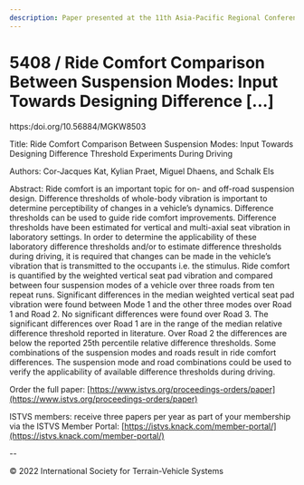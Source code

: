 ```yaml
---
description: Paper presented at the 11th Asia-Pacific Regional Conference of the ISTVS
---
```


# 5408 / Ride Comfort Comparison Between Suspension Modes: Input Towards Designing Difference \[...]

https:/doi.org/10.56884/MGKW8503

Title: Ride Comfort Comparison Between Suspension Modes: Input Towards Designing Difference Threshold Experiments During Driving

Authors: Cor-Jacques Kat, Kylian Praet, Miguel Dhaens, and Schalk Els

Abstract: Ride comfort is an important topic for on- and off-road suspension design. Difference thresholds of whole-body vibration is important to determine perceptibility of changes in a vehicle’s dynamics. Difference thresholds can be used to guide ride comfort improvements. Difference thresholds have been estimated for vertical and multi-axial seat vibration in laboratory settings. In order to determine the applicability of these laboratory difference thresholds and/or to estimate difference thresholds during driving, it is required that changes can be made in the vehicle’s vibration that is transmitted to the occupants i.e. the stimulus. Ride comfort is quantified by the weighted vertical seat pad vibration and compared between four suspension modes of a vehicle over three roads from ten repeat runs. Significant differences in the median weighted vertical seat pad vibration were found between Mode 1 and the other three modes over Road 1 and Road 2. No significant differences were found over Road 3. The significant differences over Road 1 are in the range of the median relative difference threshold reported in literature. Over Road 2 the differences are below the reported 25th percentile relative difference thresholds. Some combinations of the suspension modes and roads result in ride comfort differences. The suspension mode and road combinations could be used to verify the applicability of available difference thresholds during driving.

Order the full paper: [https://www.istvs.org/proceedings-orders/paper](https://www.istvs.org/proceedings-orders/paper)

ISTVS members: receive three papers per year as part of your membership via the ISTVS Member Portal: [https://istvs.knack.com/member-portal/](https://istvs.knack.com/member-portal/)

\--

© 2022 International Society for Terrain-Vehicle Systems
